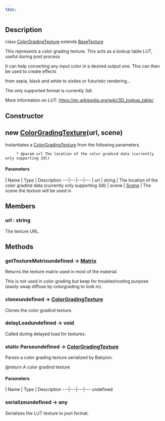 ```yaml
---
TAGS:
---
```

## Description

class [ColorGradingTexture](/classes/2.4/ColorGradingTexture) extends [BaseTexture](/classes/2.4/BaseTexture)

This represents a color grading texture. This acts as a lookup table LUT, useful during post process

It can help converting any input color in a desired output one. This can then be used to create effects

from sepia, black and white to sixties or futuristic rendering...

The only supported format is currently 3dl.

More information on LUT: https://en.wikipedia.org/wiki/3D_lookup_table/

## Constructor

## new [ColorGradingTexture](/classes/2.4/ColorGradingTexture)(url, scene)

Instantiates a [ColorGradingTexture](/classes/2.4/ColorGradingTexture) from the following parameters.

         * @param url The location of the color gradind data (currently only supporting 3dl)

#### Parameters
 | Name | Type | Description
---|---|---|---
 | url | string |  The location of the color gradind data (currently only supporting 3dl)
 | scene | [Scene](/classes/2.4/Scene) |  The scene the texture will be used in
## Members

### url : string

The texture URL.

## Methods

### getTextureMatrixundefined &rarr; [Matrix](/classes/2.4/Matrix)

Returns the texture matrix used in most of the material.

This is not used in color grading but keep for troubleshooting purpose (easily swap diffuse by colorgrading to look in).
### cloneundefined &rarr; [ColorGradingTexture](/classes/2.4/ColorGradingTexture)

Clones the color gradind texture.
### delayLoadundefined &rarr; void

Called during delayed load for textures.
### static Parseundefined &rarr; [ColorGradingTexture](/classes/2.4/ColorGradingTexture)

Parses a color grading texture serialized by Babylon.

@return A color gradind texture

#### Parameters
 | Name | Type | Description
---|---|---|---
undefined
### serializeundefined &rarr; any

Serializes the LUT texture to json format.
